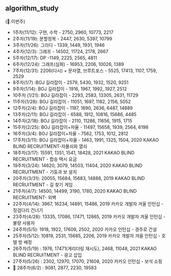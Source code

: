 ## algorithm_study

(🏁:이번주)
- 1주차(11/12): 구현, 수학 - 2750, 2960, 10773, 2217
- 2주차(11/19): 분할정복 - 2447, 2630, 5397, 10799
- 3주차(11/26): 그리디 - 1339, 1449, 1931, 1946
- 4주차(12/3): 그래프 - 14502, 11724, 2178, 2667
- 5주차(12/17): DP -1149, 2225, 2565, 4811
- 6주차(12/24): 그래프(심화) - 16953, 2206, 10026, 1389
- 7주차(12/31): 2206(다시) + 문자열, 브루트포스 - 5525, 17413, 1107, 1759, 2529
- 8주차(1/7) :BOJ 길라잡이 - 2579, 5430, 1932, 1520, 9251
- 9주차(1/14): BOJ 길라잡이 - 1916, 1967, 1992, 1927, 2512
- 10주차 (1/21): BOJ 길라잡이 - 2293, 2583, 13305, 2631, 11729
- 11주차(1/28): BOJ 길라잡이 - 11051, 1697, 1182, 2156, 5052
- 12주차(2/4): BOJ 길라잡이 - 1197, 1890, 2636, 6487, 14889
- 13주차(2/11): BOJ 길라잡이 - 6588, 1912, 10816, 15686, 4485
- 14주차(2/18): BOJ 길라잡이 - 2110, 11286, 11656, 1915, 1715
- 15주차(2/25): BOJ 길라잡이+자율 - 11497, 15658, 1939, 2564, 6198
- 16주차(3/4): BOJ 길라잡이+자율 - 7562, 1753, 1012, 2812
- 17주차(3/11): BOJ 길라잡이+자율 - 1463, 1991, 1325, 1504, 2020 KAKAO BLIND RECRUITMENT-자물쇠와 열쇠
- 18주차(3/17): 15591, 1351, 1541, 18428, 2021 KAKAO BLIND RECRUITMENT - 합승 택시 요금
- 19주차(3/24): 14620, 3079, 14503, 11404, 2020 KAKAO BLIND RECRUITMENT - 기둥과 보 설치
- 20주차(3/31): 20055, 15684, 15683, 14888, 2019 KAKAO BLIND RECRUITMENT - 길 찾기 게임
- 21주차(4/7): 14500, 14499, 3190, 1780, 2020 KAKAO BLIND RECRUITMENT- 외벽 
- 22주차(4/14): 3967, 16234, 14891, 15486, 2019 카카오 개발자 겨울 인턴십 - 징검다리 건너기
- 23주차(4/28): 13335, 17086, 17471, 12865, 2019 카카오 개발자 겨울 인턴십 - 불량 사용자
- 24주차(5/5): 1918, 1922, 17609, 2502, 2020 카카오 인턴십 - 경주로 건설
- 25주차(5/12): 10819, 2531, 15685, 2206, 2019 카카오 개발자 겨울 인턴십 - 호텔 방 배정 
- 26주차(5/19) : 1976, 17471(게리더링 재시도), 2468, 11048, 2021 KAKAO BLIND RECRUITMENT - 광고 삽입
- 27주차(5/26) : 2302, 12970, 17070, 21608, 2020 카카오 인턴십 - 보석 쇼핑
- 🏁 28주차(6/2) : 9081, 2877, 2230, 19583
